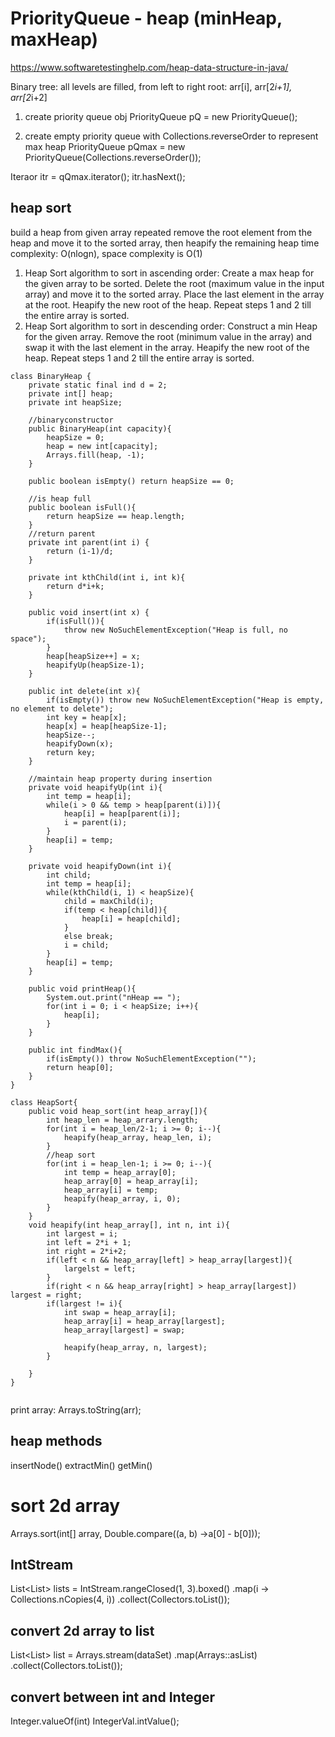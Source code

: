 # PriorityQueue - heap (minHeap, maxHeap)

https://www.softwaretestinghelp.com/heap-data-structure-in-java/

Binary tree: all levels are filled, from left to right 
root: arr[i], arr[2*i+1], arr[2*i+2]
1. create priority queue obj
PriorityQueue<Integer> pQ = new PriorityQueue<Integer>();
   
2. create empty priority queue with Collections.reverseOrder to represent max heap
PriorityQueue<Integer> pQmax = new PriorityQueue<Integer>(Collections.reverseOrder());
   
Iteraor itr = qQmax.iterator();
itr.hasNext();

## heap sort
build a heap from given array
repeated remove the root element from the heap and move it to the sorted array, then heapify the remaining heap
time complexity: O(nlogn), space complexity is O(1)
1) Heap Sort algorithm to sort in ascending order:
Create a max heap for the given array to be sorted.
Delete the root (maximum value in the input array) and move it to the sorted array. Place the last element in the array at the root.
Heapify the new root of the heap.
Repeat steps 1 and 2 till the entire array is sorted.
2) Heap Sort algorithm to sort in descending order:
Construct a min Heap for the given array.
Remove the root (minimum value in the array) and swap it with the last element in the array.
Heapify the new root of the heap.
Repeat steps 1 and 2 till the entire array is sorted.

```
class BinaryHeap {
    private static final ind d = 2;
    private int[] heap;
    private int heapSize;
    
    //binaryconstructor 
    public BinaryHeap(int capacity){
        heapSize = 0;
        heap = new int[capacity];
        Arrays.fill(heap, -1);
    }
    
    public boolean isEmpty() return heapSize == 0;
    
    //is heap full
    public boolean isFull(){
        return heapSize == heap.length;
    }
    //return parent 
    private int parent(int i) {
        return (i-1)/d;
    }
    
    private int kthChild(int i, int k){
        return d*i+k;
    }
    
    public void insert(int x) {
        if(isFull()){
            throw new NoSuchElementException("Heap is full, no space");
        }
        heap[heapSize++] = x;
        heapifyUp(heapSize-1);
    }
    
    public int delete(int x){
        if(isEmpty()) throw new NoSuchElementException("Heap is empty, no element to delete");
        int key = heap[x];
        heap[x] = heap[heapSize-1];
        heapSize--;
        heapifyDown(x);
        return key;
    }
    
    //maintain heap property during insertion
    private void heapifyUp(int i){
        int temp = heap[i];
        while(i > 0 && temp > heap[parent(i)]){
            heap[i] = heap[parent(i)];
            i = parent(i);
        }
        heap[i] = temp;
    }
    
    private void heapifyDown(int i){
        int child;
        int temp = heap[i];
        while(kthChild(i, 1) < heapSize){
            child = maxChild(i);
            if(temp < heap[child]){
                heap[i] = heap[child];
            }
            else break;
            i = child;
        }
        heap[i] = temp;
    }
    
    public void printHeap(){
        System.out.print("nHeap == ");
        for(int i = 0; i < heapSize; i++){
            heap[i];
        }
    }
    
    public int findMax(){
        if(isEmpty()) throw NoSuchElementException("");
        return heap[0];
    }
}
```

```
class HeapSort{
    public void heap_sort(int heap_array[]){
        int heap_len = heap_arrary.length;
        for(int i = heap_len/2-1; i >= 0; i--){
            heapify(heap_array, heap_len, i);
        }
        //heap sort 
        for(int i = heap_len-1; i >= 0; i--){
            int temp = heap_array[0];
            heap_array[0] = heap_array[i];
            heap_array[i] = temp;
            heapify(heap_array, i, 0);
        }
    }
    void heapify(int heap_array[], int n, int i){
        int largest = i;
        int left = 2*i + 1;
        int right = 2*i+2;
        if(left < n && heap_array[left] > heap_array[largest]){
            largelst = left;
        }
        if(right < n && heap_array[right] > heap_array[largest]) largest = right;
        if(largest != i){
            int swap = heap_array[i];
            heap_array[i] = heap_array[largest];
            heap_array[largest] = swap;
            
            heapify(heap_array, n, largest);
        }
        
    }
}


```
print array: Arrays.toString(arr);
## heap methods
insertNode()
extractMin()
getMin()

# sort 2d array
Arrays.sort(int[] array, Double.compare((a, b) ->a[0] - b[0]));

## IntStream
List<List<Integer>> lists = IntStream.rangeClosed(1, 3).boxed()
.map(i -> Collections.nCopies(4, i))
.collect(Collectors.toList());
## convert 2d array to list 
List<List<String>> list = Arrays.stream(dataSet)
.map(Arrays::asList)
.collect(Collectors.toList());

## convert between int and Integer 
Integer.valueOf(int)
IntegerVal.intValue();